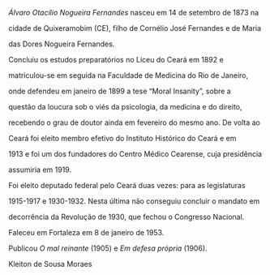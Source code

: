 

*Álvaro Otacílio Nogueira Fernandes* nasceu em 14 de setembro de 1873 na

cidade de Quixeramobim (CE), filho de Cornélio José Fernandes e de Maria

das Dores Nogueira Fernandes.



Concluiu os estudos preparatórios no Liceu do Ceará em 1892 e

matriculou-se em seguida na Faculdade de Medicina do Rio de Janeiro,

onde defendeu em janeiro de 1899 a tese “Moral Insanity”, sobre a

questão da loucura sob o viés da psicologia, da medicina e do direito,

recebendo o grau de doutor ainda em fevereiro do mesmo ano. De volta ao

Ceará foi eleito membro efetivo do Instituto Histórico do Ceará e em

1913 e foi um dos fundadores do Centro Médico Cearense, cuja presidência

assumiria em 1919.



Foi eleito deputado federal pelo Ceará duas vezes: para as legislaturas

1915-1917 e 1930-1932. Nesta última não conseguiu concluir o mandato em

decorrência da Revolução de 1930, que fechou o Congresso Nacional.



Faleceu em Fortaleza em 8 de janeiro de 1953.



Publicou *O mal reinante* (1905) e *Em defesa própria* (1906).



Kleiton de Sousa Moraes



